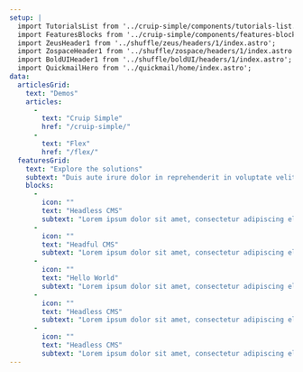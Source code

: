 ```yaml
---
setup: |
  import TutorialsList from '../cruip-simple/components/tutorials-list.astro';
  import FeaturesBlocks from '../cruip-simple/components/features-blocks.astro';
  import ZeusHeader1 from '../shuffle/zeus/headers/1/index.astro';
  import ZospaceHeader1 from '../shuffle/zospace/headers/1/index.astro';
  import BoldUIHeader1 from '../shuffle/boldUI/headers/1/index.astro';
  import QuickmailHero from '../quickmail/home/index.astro';
data:
  articlesGrid:
    text: "Demos"
    articles:
      -
        text: "Cruip Simple"
        href: "/cruip-simple/"
      -
        text: "Flex"
        href: "/flex/"
  featuresGrid:
    text: "Explore the solutions"
    subtext: "Duis aute irure dolor in reprehenderit in voluptate velit esse cillum dolore eu fugiat nulla pariatur excepteur sint occaecat cupidatat."
    blocks:
      -
        icon: ""
        text: "Headless CMS"
        subtext: "Lorem ipsum dolor sit amet, consectetur adipiscing elit."
      -
        icon: ""
        text: "Headful CMS"
        subtext: "Lorem ipsum dolor sit amet, consectetur adipiscing elit."
      -
        icon: ""
        text: "Hello World"
        subtext: "Lorem ipsum dolor sit amet, consectetur adipiscing elit."
      -
        icon: ""
        text: "Headless CMS"
        subtext: "Lorem ipsum dolor sit amet, consectetur adipiscing elit."
      -
        icon: ""
        text: "Headless CMS"
        subtext: "Lorem ipsum dolor sit amet, consectetur adipiscing elit."
---
```

<!-- <TutorialsList tutorialList = {frontmatter.data}/>
<FeaturesBlocks featuresBlocks = {frontmatter.data}/>
<ZeusHeader1/>
<ZospaceHeader1/>
<QuickmailHero/> -->
<BoldUIHeader1/>